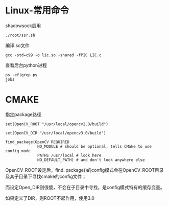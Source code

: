 # Linux-常用命令

shadowsock启用
```
./root/ssr.sh
```
编译.so文件
```
gcc -std=c99 -o lic.so -shared -fPIC LIC.c
```
查看后台python进程
```
ps -ef|grep py
jobs
```
# CMAKE

指定package路径
```
set(OpenCV_ROOT "/usr/local/opencv2.0/build")

set(OpenCV_DIR "/usr/local/opencv3.0/build")

find_package(OpenCV REQUIRED
              NO_MODULE # should be optional, tells CMake to use config mode
              PATHS /usr/local # look here
              NO_DEFAULT_PATH) # and don't look anywhere else
```
OpenCV_ROOT设定后，find_package()的config模式会在OpenCV_ROOT目录及其子目录下寻找cmake的config文件；

而设定Open_DIR则很傻，不会在子目录中寻找，是config模式特有的缓存变量。

如果定义了DIR，则ROOT不起作用，使用3.0
